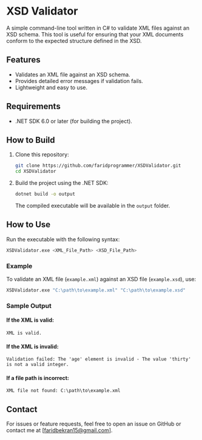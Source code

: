 # XSD Validator

A simple command-line tool written in C# to validate XML files against an XSD schema. This tool is useful for ensuring that your XML documents conform to the expected structure defined in the XSD.

## Features

- Validates an XML file against an XSD schema.
- Provides detailed error messages if validation fails.
- Lightweight and easy to use.

## Requirements

- .NET SDK 6.0 or later (for building the project).

## How to Build

1. Clone this repository:
   ```bash
   git clone https://github.com/faridprogrammer/XSDValidator.git
   cd XSDValidator
   ```

2. Build the project using the .NET SDK:
   ```bash
   dotnet build -o output
   ```

   The compiled executable will be available in the `output` folder.

## How to Use

Run the executable with the following syntax:

```bash
XSDValidator.exe <XML_File_Path> <XSD_File_Path>
```

### Example

To validate an XML file (`example.xml`) against an XSD file (`example.xsd`), use:

```bash
XSDValidator.exe "C:\path\to\example.xml" "C:\path\to\example.xsd"
```

### Sample Output

#### If the XML is valid:
```
XML is valid.
```

#### If the XML is invalid:
```
Validation failed: The 'age' element is invalid - The value 'thirty' is not a valid integer.
```

#### If a file path is incorrect:
```
XML file not found: C:\path\to\example.xml
```
## Contact

For issues or feature requests, feel free to open an issue on GitHub or contact me at [faridbekran15@gmail.com].

